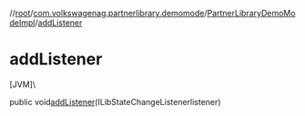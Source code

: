 //[root](../../../index.md)/[com.volkswagenag.partnerlibrary.demomode](../index.md)/[PartnerLibraryDemoModeImpl](index.md)/[addListener](add-listener.md)

# addListener

[JVM]\

public void[addListener](add-listener.md)(ILibStateChangeListenerlistener)
